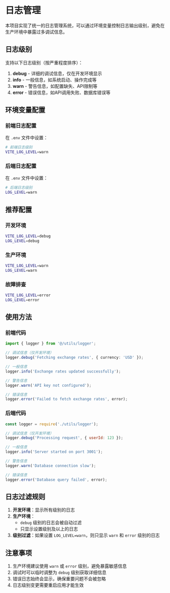 # 日志管理

本项目实现了统一的日志管理系统，可以通过环境变量控制日志输出级别，避免在生产环境中暴露过多调试信息。

## 日志级别

支持以下日志级别（按严重程度排序）：

1. **debug** - 详细的调试信息，仅在开发环境显示
2. **info** - 一般信息，如系统启动、操作完成等
3. **warn** - 警告信息，如配置缺失、API限制等
4. **error** - 错误信息，如API调用失败、数据库错误等

## 环境变量配置

### 前端日志配置

在 `.env` 文件中设置：

```bash
# 前端日志级别
VITE_LOG_LEVEL=warn
```

### 后端日志配置

在 `.env` 文件中设置：

```bash
# 后端日志级别
LOG_LEVEL=warn
```

## 推荐配置

### 开发环境
```bash
VITE_LOG_LEVEL=debug
LOG_LEVEL=debug
```

### 生产环境
```bash
VITE_LOG_LEVEL=warn
LOG_LEVEL=warn
```

### 故障排查
```bash
VITE_LOG_LEVEL=error
LOG_LEVEL=error
```

## 使用方法

### 前端代码

```typescript
import { logger } from '@/utils/logger';

// 调试信息（仅开发环境）
logger.debug('Fetching exchange rates', { currency: 'USD' });

// 一般信息
logger.info('Exchange rates updated successfully');

// 警告信息
logger.warn('API key not configured');

// 错误信息
logger.error('Failed to fetch exchange rates', error);
```

### 后端代码

```javascript
const logger = require('./utils/logger');

// 调试信息（仅开发环境）
logger.debug('Processing request', { userId: 123 });

// 一般信息
logger.info('Server started on port 3001');

// 警告信息
logger.warn('Database connection slow');

// 错误信息
logger.error('Database query failed', error);
```

## 日志过滤规则

1. **开发环境**：显示所有级别的日志
2. **生产环境**：
   - `debug` 级别的日志会被自动过滤
   - 只显示设置级别及以上的日志
3. **级别过滤**：如果设置 `LOG_LEVEL=warn`，则只显示 `warn` 和 `error` 级别的日志

## 注意事项

1. 生产环境建议使用 `warn` 或 `error` 级别，避免暴露敏感信息
2. 调试时可以临时调整为 `debug` 级别获取详细信息
3. 错误日志始终会显示，确保重要问题不会被忽略
4. 日志级别变更需要重启应用才能生效
